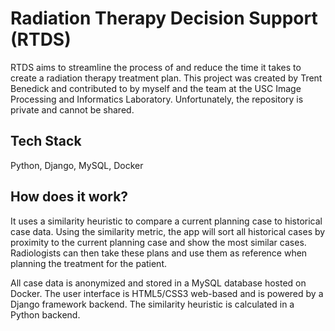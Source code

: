 # Radiation Therapy Decision Support (RTDS)

RTDS aims to streamline the process of and reduce the time it takes to create a radiation therapy treatment plan.
This project was created by Trent Benedick and contributed to by myself and the team at the USC Image Processing and Informatics Laboratory.
Unfortunately, the repository is private and cannot be shared.

## Tech Stack

Python, Django, MySQL, Docker

## How does it work?

It uses a similarity heuristic to compare a current planning case to historical case data.
Using the similarity metric, the app will sort all historical cases by proximity to the current planning case and show the most similar cases.
Radiologists can then take these plans and use them as reference when planning the treatment for the patient.

All case data is anonymized and stored in a MySQL database hosted on Docker.
The user interface is HTML5/CSS3 web-based and is powered by a Django framework backend.
The similarity heuristic is calculated in a Python backend.
